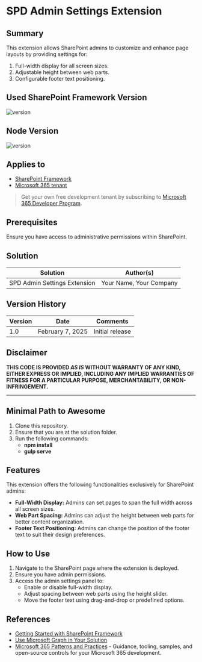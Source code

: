# SPD Admin Settings Extension

## Summary

This extension allows SharePoint admins to customize and enhance page layouts by providing settings for:

1. Full-width display for all screen sizes.
2. Adjustable height between web parts.
3. Configurable footer text positioning.

## Used SharePoint Framework Version

![version](https://img.shields.io/badge/version-1.20.0-green.svg)

## Node Version

![version](https://img.shields.io/badge/version-18.18.0-blue.svg)

## Applies to

- [SharePoint Framework](https://aka.ms/spfx)
- [Microsoft 365 tenant](https://learn.microsoft.com/en-us/sharepoint/dev/spfx/set-up-your-developer-tenant)

> Get your own free development tenant by subscribing to [Microsoft 365 Developer Program](http://aka.ms/o365devprogram).

## Prerequisites

Ensure you have access to administrative permissions within SharePoint.

## Solution

| Solution                     | Author(s)               |
| ---------------------------- | ----------------------- |
| SPD Admin Settings Extension | Your Name, Your Company |

## Version History

| Version | Date             | Comments        |
| ------- | ---------------- | --------------- |
| 1.0     | February 7, 2025 | Initial release |

## Disclaimer

**THIS CODE IS PROVIDED _AS IS_ WITHOUT WARRANTY OF ANY KIND, EITHER EXPRESS OR IMPLIED, INCLUDING ANY IMPLIED WARRANTIES OF FITNESS FOR A PARTICULAR PURPOSE, MERCHANTABILITY, OR NON-INFRINGEMENT.**

---

## Minimal Path to Awesome

1. Clone this repository.
2. Ensure that you are at the solution folder.
3. Run the following commands:
   - **npm install**
   - **gulp serve**

## Features

This extension offers the following functionalities exclusively for SharePoint admins:

- **Full-Width Display:** Admins can set pages to span the full width across all screen sizes.
- **Web Part Spacing:** Admins can adjust the height between web parts for better content organization.
- **Footer Text Positioning:** Admins can change the position of the footer text to suit their design preferences.

## How to Use

1. Navigate to the SharePoint page where the extension is deployed.
2. Ensure you have admin permissions.
3. Access the admin settings panel to:
   - Enable or disable full-width display.
   - Adjust spacing between web parts using the height slider.
   - Move the footer text using drag-and-drop or predefined options.

## References

- [Getting Started with SharePoint Framework](https://learn.microsoft.com/en-us/sharepoint/dev/spfx/set-up-your-developer-tenant)
- [Use Microsoft Graph in Your Solution](https://learn.microsoft.com/en-us/sharepoint/dev/spfx/web-parts/get-started/using-microsoft-graph-apis)
- [Microsoft 365 Patterns and Practices](https://aka.ms/m365pnp) - Guidance, tooling, samples, and open-source controls for your Microsoft 365 development.
